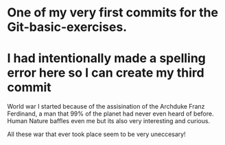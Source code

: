 # One of my very first commits for the Git-basic-exercises.
# I had intentionally made a spelling error here so I can create my third commit

World war I started because of the assisination of the Archduke Franz Ferdinand, a man that 99% of the planet had never even heard of before. Human Nature baffles even me but its also very interesting and curious.

All these war that ever took place seem to be very uneccesary!

